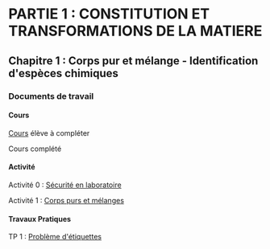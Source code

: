 # PARTIE 1 : CONSTITUTION ET TRANSFORMATIONS DE LA MATIERE

## Chapitre 1 : Corps pur et mélange - Identification d'espèces chimiques

### Documents de travail

#### Cours

[Cours](2Ch1P1_Cours_E.pdf) élève à compléter

Cours complété

#### Activité

Activité 0 : [Sécurité en laboratoire](./cours/seconde/2Ch1P1_Activite0.pdf)

Activité 1 : [Corps purs et mélanges](2Ch1P1_Activite1.pdf)

#### Travaux Pratiques

TP 1 : [Problème d'étiquettes](2Ch1P1_TP1.pdf) 

